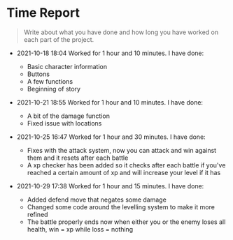 # Time Report

> Write about what you have done and how long you have worked on each part of the project.

- 2021-10-18 18:04 Worked for 1 hour and 10 minutes. I have done:
  - Basic character information
  - Buttons
  - A few functions
  - Beginning of story

- 2021-10-21 18:55 Worked for 1 hour and 10 minutes. I have done:
  - A bit of the damage function
  - Fixed issue with locations

- 2021-10-25 16:47 Worked for 1 hour and 30 minutes. I have done:
  - Fixes with the attack system, now you can attack and win against them and it resets after each battle
  - A xp checker has been added so it checks after each battle if you've reached a certain amount of xp and will increase your level if it has

- 2021-10-29 17:38 Worked for 1 hour and 15 minutes. I have done:
  - Added defend move that negates some damage
  - Changed some code around the levelling system to make it more refined
  - The battle properly ends now when either you or the enemy loses all health, win = xp while loss = nothing
